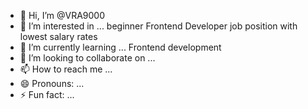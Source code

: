 - 👋 Hi, I’m @VRA9000
- 👀 I’m interested in ... beginner Frontend Developer job position with lowest salary rates
- 🌱 I’m currently learning ... Frontend development
- 💞️ I’m looking to collaborate on ...
- 📫 How to reach me ...
- 😄 Pronouns: ...
- ⚡ Fun fact: ...

<!---
VRA9000/VRA9000 is a ✨ special ✨ repository because its `README.md` (this file) appears on your GitHub profile.
You can click the Preview link to take a look at your changes.
--->
